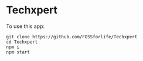# Techxpert

To use this app:
```
git clone https://github.com/FOSSforlife/Techxpert
cd Techxpert
npm i
npm start
```